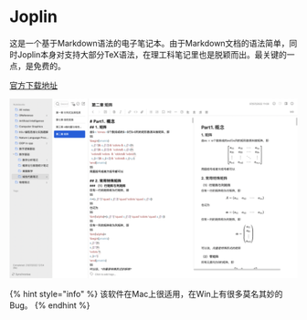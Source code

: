 # Joplin

这是一个基于Markdown语法的电子笔记本。由于Markdown文档的语法简单，同时Joplin本身对支持大部分TeX语法，在理工科笔记里也是脱颖而出。最关键的一点，是免费的。

[官方下载地址](https://joplinapp.org/)

![Joplin使用界面](<../../.gitbook/assets/image (3).png>)

{% hint style="info" %}
该软件在Mac上很适用，在Win上有很多莫名其妙的Bug。
{% endhint %}
